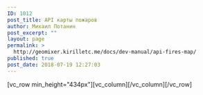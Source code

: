 ```yaml
---
ID: 1012
post_title: API карты пожаров
author: Михаил Потанин
post_excerpt: ""
layout: page
permalink: >
  http://geomixer.kirilletc.me/docs/dev-manual/api-fires-map/
published: true
post_date: 2018-07-19 12:27:03
---
```

[vc_row min_height="434px"][vc_column][/vc_column][/vc_row]